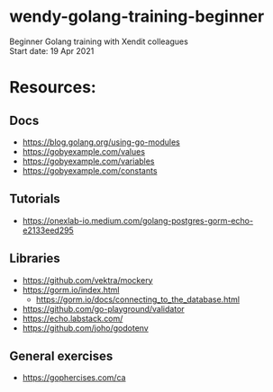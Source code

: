 # wendy-golang-training-beginner
Beginner Golang training with Xendit colleagues  
Start date: 19 Apr 2021

# Resources:

## Docs
- https://blog.golang.org/using-go-modules
- https://gobyexample.com/values
- https://gobyexample.com/variables
- https://gobyexample.com/constants

## Tutorials
- https://onexlab-io.medium.com/golang-postgres-gorm-echo-e2133eed295

## Libraries
- https://github.com/vektra/mockery
- https://gorm.io/index.html
    - https://gorm.io/docs/connecting_to_the_database.html
- https://github.com/go-playground/validator
- https://echo.labstack.com/
- https://github.com/joho/godotenv

## General exercises
- https://gophercises.com/ca
